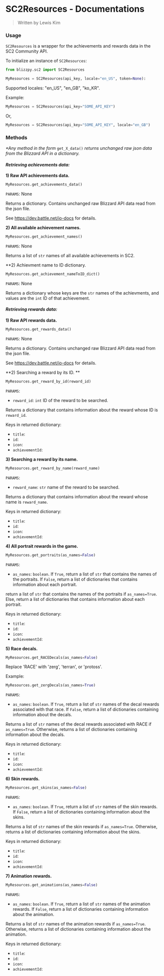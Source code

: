 # SC2Resources - Documentations
> Written by Lewis Kim

### Usage

``SC2Resources`` is a wrapper for the achievements and rewards data in the SC2 Community API.

To initialize an instance of ``SC2Resources``:

```python
from blizzpy.sc2 import SC2Resources

MyResources = SC2Resources(api_key, locale="en_US", token=None):
```

Supported locales: "en_US", "en_GB", "ko_KR".

Example:

```python
MyResources = SC2Resources(api_key="SOME_API_KEY")
```

Or,

```python
MyResources = SC2Resources(api_key="SOME_API_KEY", locale="en_GB")
```

### Methods

_*Any method in the form_ ``get_X_data()`` _returns unchanged raw json data from the Blizzard API in a dictionary._

#### _Retrieving achievements data:_

**1) Raw API achievements data.**

```python
MyResources.get_achievements_data()
```

``PARAMS``: None

Returns a dictionary. Contains unchanged raw Blizzard API data read from the json file.

See https://dev.battle.net/io-docs for details.

**2) All available achievement names.**

```python
MyResources.get_achievement_names()
```

``PARAMS``: None

Returns a list of ``str`` names of all available achievements in SC2.

**2) Achievment name to ID dictionary.

```python
MyResources.get_achievement_nameToID_dict()
```

``PARAMS``: None

Returns a dictionary whose keys are the ``str`` names of the achievments, and values are the ``int`` ID of that achievement.

#### _Retrieving rewards data:_

**1) Raw API rewards data.**

```python
MyResources.get_rewards_data()
```

``PARAMS``: None

Returns a dictionary. Contains unchanged raw Blizzard API data read from the json file.

See https://dev.battle.net/io-docs for details.

**2) Searching a reward by its ID. **

```python
MyResources.get_reward_by_id(reward_id)
```

``PARAMS``:
- ``reward_id``: ``int`` ID of the reward to be searched.

Returns a dictionary that contains information about the reward whose ID is ``reward_id``.

Keys in returned dictionary:
- ``title``:
- ``id``:
- ``icon``:
- ``achievementId``:

**3) Searching a reward by its name.**

```python
MyResources.get_reward_by_name(reward_name)
```

``PARAMS``:
- ``reward_name``: ``str`` name of the reward to be searched.

Returns a dictionary that contains information about the reward whose name is ``reward_name``.

Keys in returned dictionary:
- ``title``:
- ``id``:
- ``icon``:
- ``achievementId``:

**4) All portrait rewards in the game.**

```python
MyResources.get_portraits(as_names=False)
```

``PARAMS``:
- ``as_names``: ``boolean``. If ``True``, return a list of ``str`` that contains the names of the portraits. If ``False``, return a list of dictionaries that contains information about each portrait.

return a list of ``str`` that contains the names of the portraits if ``as_names=True``. Else, return a list of dictionaries that contains information about each portrait.

Keys in returned dictionary:
- ``title``:
- ``id``:
- ``icon``:
- ``achievementId``:

**5) Race decals.**

```python
MyResources.get_RACEDecals(as_names=False)
```

Replace 'RACE' with 'zerg', 'terran', or 'protoss'.

Example:

```python
MyResources.get_zergDecals(as_names=True)
```

``PARAMS``:
- ``as_names``: ``boolean``. If ``True``, return a list of ``str`` names of the decal rewards associated with that race. If ``False``, return a list of dictionaries containing information about the decals.

Returns a list of ``str`` names of the decal rewards associated with RACE if ``as_names=True``. Otherwise, returns a list of dictionaries containing information about the decals.

Keys in returned dictionary:
- ``title``:
- ``id``:
- ``icon``:
- ``achievementId``:

**6) Skin rewards.**

```python
MyResources.get_skins(as_names=False)
```

``PARAMS``:
- ``as_names``: ``boolean``. If ``True``, return a list of ``str`` names of the skin rewards. If ``False``, return a list of dictionaries containing information about the skins.

Returns a list of ``str`` names of the skin rewards if ``as_names=True``. Otherwise, returns a list of dictionaries containing information about the skins.

Keys in returned dictionary:
- ``title``:
- ``id``:
- ``icon``:
- ``achievementId``:

**7) Animation rewards.**

```python
MyResources.get_animations(as_names=False)
```

``PARAMS``:
- ``as_names``: ``boolean``. If ``True``, return a list of ``str`` names of the animation rewards. If ``False``, return a list of dictionaries containing information about the animation.

Returns a list of ``str`` names of the animation rewards if ``as_names=True``. Otherwise, returns a list of dictionaries containing information about the animation.

Keys in returned dictionary:
- ``title``:
- ``id``:
- ``icon``:
- ``achievementId``:

